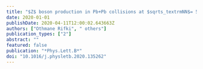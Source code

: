 ```yaml
---
title: "$Z$ boson production in Pb+Pb collisions at $sqrts_textrmNN$= 5.02 TeV measured by the ATLAS experiment"
date: 2020-01-01
publishDate: 2020-04-11T12:00:02.643663Z
authors: ["Othmane Rifki", " others"]
publication_types: ["2"]
abstract: ""
featured: false
publication: "*Phys.Lett.B*"
doi: "10.1016/j.physletb.2020.135262"
---
```


